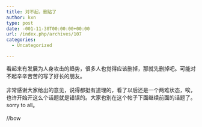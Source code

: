 ```yaml
---
title: 对不起，删贴了
author: kxn
type: post
date: -001-11-30T00:00:00+00:00
url: /index.php/archives/107
categories:
  - Uncategorized

---
```

<div>
  看起来有发展为人身攻击的趋势，很多人也觉得应该删掉，那就先删掉吧。可能对不起辛辛苦苦的写了好长的朋友。
</div>

<div>
   
</div>

<div>
  非常感谢大家给出的意见，说得都挺有道理的，看了以后还是一个两难状态，唉，也许开始开这么个话题就是错误的。大家也别在这个帖子下面继续前面的话题了。sorry to all。
</div>

<div>
   
</div>

<div>
  //bow
</div>

<div>
   
</div>

<div>
   
</div>

<div>
   
</div>
